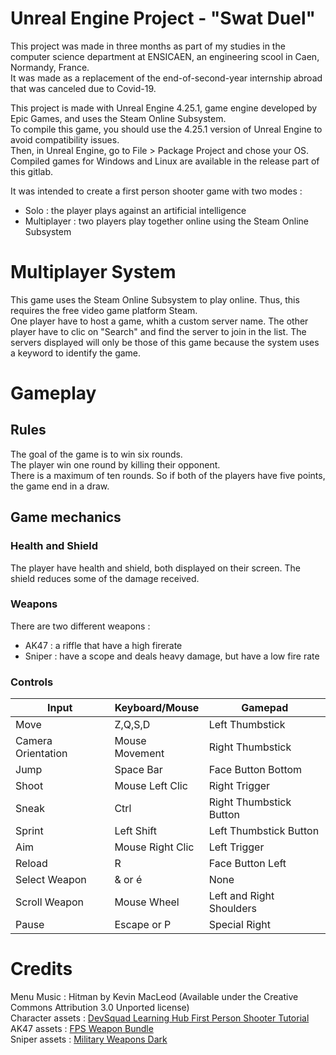# Unreal Engine Project - "Swat Duel"

This project was made in three months as part of my studies in the computer science department at
ENSICAEN, an engineering scool in Caen, Normandy, France.<br/>
It was made as a replacement of the end-of-second-year internship abroad that was canceled due to Covid-19.

This project is made with Unreal Engine 4.25.1, game engine developed by Epic Games, and uses the Steam Online Subsystem.<br/>
To compile this game, you should use the 4.25.1 version of Unreal Engine to avoid compatibility issues.<br/>
Then, in Unreal Engine, go to File > Package Project and chose your OS.<br/>
Compiled games for Windows and Linux are available in the release part of this gitlab.

It was intended to create a first person shooter game with two modes :
* Solo : the player plays against an artificial intelligence
* Multiplayer : two players play together online using the Steam Online Subsystem

# Multiplayer System

This game uses the Steam Online Subsystem to play online.
Thus, this requires the free video game platform Steam.<br/>
One player have to host a game, whith a custom server name.
The other player have to clic on "Search" and find the server to join in the list.
The servers displayed will only be those of this game because the system uses a keyword to identify the game.

# Gameplay

## Rules

The goal of the game is to win six rounds.<br/>
The player win one round by killing their opponent.<br/>
There is a maximum of ten rounds. So if both of the players have five points, the game end in a draw.

## Game mechanics

### Health and Shield

The player have health and shield, both displayed on their screen. The shield reduces some of the damage received.

### Weapons

There are two different weapons :
* AK47 : a riffle that have a high firerate
* Sniper : have a scope and deals heavy damage, but have a low fire rate

### Controls

|  Input | Keyboard/Mouse | Gamepad |
|---|---|---|
| Move | Z,Q,S,D | Left Thumbstick |
| Camera Orientation | Mouse Movement | Right Thumbstick |
| Jump | Space Bar | Face Button Bottom |
| Shoot | Mouse Left Clic | Right Trigger |
| Sneak | Ctrl | Right Thumbstick Button |
| Sprint | Left Shift | Left Thumbstick Button |
| Aim | Mouse Right Clic | Left Trigger |
| Reload | R | Face Button Left |
| Select Weapon | & or é | None |
| Scroll Weapon | Mouse Wheel | Left and Right Shoulders |
| Pause | Escape or P | Special Right |

# Credits

Menu Music : Hitman by Kevin MacLeod (Available under the Creative Commons Attribution 3.0 Unported license)<br/>
Character assets : [DevSquad Learning Hub First Person Shooter Tutorial](https://www.virtushub.com/first-person-shooter)<br/>
AK47 assets : [FPS Weapon Bundle](https://www.unrealengine.com/marketplace/en-US/product/fps-weapon-bundle)<br/>
Sniper assets : [Military Weapons Dark](https://www.unrealengine.com/marketplace/en-US/product/military-weapons-dark)